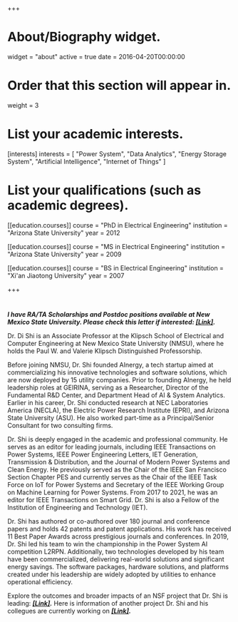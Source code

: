 +++
# About/Biography widget.
widget = "about"
active = true
date = 2016-04-20T00:00:00

# Order that this section will appear in.
weight = 3

# List your academic interests.
[interests]
  interests = [
    "Power System",
    "Data Analytics",
    "Energy Storage System",
    "Artificial Intelligence",
    "Internet of Things"
  ]

# List your qualifications (such as academic degrees).
[[education.courses]]
  course = "PhD in Electrical Engineering"
  institution = "Arizona State University"
  year = 2012

[[education.courses]]
  course = "MS in Electrical Engineering"
  institution = "Arizona State University"
  year = 2009

[[education.courses]]
  course = "BS in Electrical Engineering"
  institution = "Xi'an Jiaotong University"
  year = 2007
 
+++

# 
***I have RA/TA Scholarships and Postdoc positions available at New Mexico State University. Please check this letter if interested: <a href="https://www.dropbox.com/scl/fi/w5rjdj87n4bhtbrtmiwnr/Letter-to-prospective-student.pdf?rlkey=ci5xstl32wxjkjv5yzbolub05&dl=0" target="_blank"><strong><u>[Link]</u></strong></a>.***



Dr. Di Shi is an Associate Professor at the Klipsch School of Electrical and Computer Engineering at New Mexico State University (NMSU), where he holds the Paul W. and Valerie Klipsch Distinguished Professorship.

Before joining NMSU, Dr. Shi founded AInergy, a tech startup aimed at commercializing his innovative technologies and software solutions, which are now deployed by 15 utility companies. Prior to founding AInergy, he held leadership roles at GEIRINA, serving as a Researcher, Director of the Fundamental R&D Center, and Department Head of AI & System Analytics. Earlier in his career, Dr. Shi conducted research at NEC Laboratories America (NECLA), the Electric Power Research Institute (EPRI), and Arizona State University (ASU). He also worked part-time as a Principal/Senior Consultant for two consulting firms.

Dr. Shi is deeply engaged in the academic and professional community. He serves as an editor for leading journals, including IEEE Transactions on Power Systems, IEEE Power Engineering Letters, IET Generation, Transmission & Distribution, and the Journal of Modern Power Systems and Clean Energy. He previously served as the Chair of the IEEE San Francisco Section Chapter PES and currently serves as the Chair of the IEEE Task Force on IoT for Power Systems and Secretary of the IEEE Working Group on Machine Learning for Power Systems. From 2017 to 2021, he was an editor for IEEE Transactions on Smart Grid. Dr. Shi is also a Fellow of the Institution of Engineering and Technology (IET).

Dr. Shi has authored or co-authored over 180 journal and conference papers and holds 42 patents and patent applications. His work has received 11 Best Paper Awards across prestigious journals and conferences. In 2019, Dr. Shi led his team to win the championship in the Power System AI competition L2RPN. Additionally, two technologies developed by his team have been commercialized, delivering real-world solutions and significant energy savings. The software packages, hardware solutions, and platforms created under his leadership are widely adopted by utilities to enhance operational efficiency.


Explore the outcomes and broader impacts of an NSF project that Dr. Shi is leading: ***<a href="https://digicares.net/" target="_blank"><strong><u>[Link]</u></strong></a>.*** Here is information of another project Dr. Shi and his collegues are currently working on ***<a href="https://carrizo.nmsu.edu/" target="_blank"><strong><u>[Link]</u></strong></a>.***
